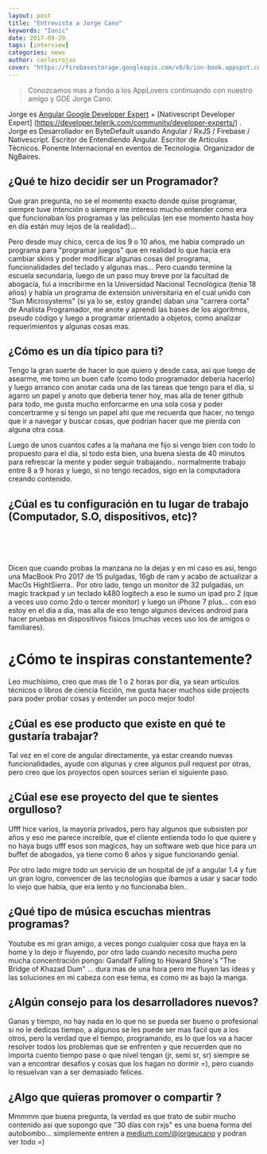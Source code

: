 ```yaml
---
layout: post
title: "Entrevista a Jorge Cano"
keywords: "Ionic"
date: 2017-09-29
tags: [interview]
categories: news
author: carlosrojas
cover: "https://firebasestorage.googleapis.com/v0/b/ion-book.appspot.com/o/posts%2F2017-09-28-interview-jorgeucano%2FDear%20Papa%2C.png?alt=media&token=e02c41b5-cee4-4bcc-8c3a-f4a8d5bee57a"
---
```

> Conozcamos mas a fondo a los AppLovers continuando con nuestro amigo y GDE  Jorge Cano.

<amp-img width="1024" height="512" layout="responsive" src="https://firebasestorage.googleapis.com/v0/b/ion-book.appspot.com/o/posts%2F2017-09-28-interview-jorgeucano%2FDear%20Papa%2C.png?alt=media&token=e02c41b5-cee4-4bcc-8c3a-f4a8d5bee57a"></amp-img> 

Jorge es [Angular Google Developer Expert](https://developers.google.com/experts/people/jorge-cano) + [Nativescript Developer Expert] (https://developer.telerik.com/community/developer-experts/) . Jorge es Desarrollador en ByteDefault usando Angular / RxJS / Firebase / Nativescript. Escritor de Entendiendo Angular. Escritor de Artículos Técnicos. Ponente Internacional en eventos de Tecnologia. Organizador de NgBaires.

## ¿Qué te hizo decidir ser un Programador?

Que gran pregunta, no se el momento exacto donde quise programar, siempre tuve intención o siempre me intereso mucho entender como era que funcionaban los programas y las peliculas (en ese momento hasta hoy en día están muy lejos de la realidad)... 

Pero desde muy chico, cerca de los 9 o 10 años, me había comprado un programa para "programar juegos" que en realidad lo que hacia era cambiar skins y poder modificar algunas cosas del programa, funcionalidades del teclado y algunas mas... Pero cuando termine la escuela secundaria, luego de un paso muy breve por la facultad de abogacía, fui a inscribirme en la Universidad Nacional Tecnológica (tenia 18 años) y había un programa de extensión universitaria en el cual unido con "Sun Microsystems" (si ya lo se, estoy grande) daban una "carrera corta" de Analista Programador, me anote y aprendi las bases de los algoritmos, pseudo código y luego a programar orientado a objetos, como analizar requerimientos y algunas cosas mas.

## ¿Cómo es un día típico para ti?

Tengo la gran suerte de hacer lo que quiero y desde casa, asi que luego de asearme, me tomo un buen cafe (como todo programador deberia hacerlo) y luego arranco con anotar cada una de las tareas que tengo para el dia, si agarro un papel y anoto que deberia tener hoy, mas alla de tener github para todo, me gusta mucho enforcarme en una sola cosa y poder concertrarme y si tengo un papel ahi que me recuerda que hacer, no tengo que ir a navegar y buscar cosas, que podrian hacer que me pierda con alguna otra cosa. 

Luego de unos cuantos cafes a la mañana me fijo si vengo bien con todo lo propuesto para el día, si todo esta bien, una buena siesta de 40 minutos para refrescar la mente y poder seguir trabajando.. normalmente trabajo entre 8 a 9 horas y luego, si no tengo recados, sigo en la computadora creando contenido.


## ¿Cúal es tu configuración en tu lugar de trabajo (Computador, S.O, dispositivos, etc)?

<amp-img width="1056" height="158" layout="responsive" src="https://firebasestorage.googleapis.com/v0/b/ion-book.appspot.com/o/posts%2F2017-09-19-interview-javico%2F2017-09-18_19-21-07.png?alt=media&token=f578854a-92df-4242-8701-22bc4bfd36b5"></amp-img>
<br/>
<amp-img width="450" height="800" layout="fixed" src="https://firebasestorage.googleapis.com/v0/b/ion-book.appspot.com/o/posts%2F2017-09-19-interview-javico%2FScreenshot_20170918-190234.png?alt=media&token=cbc1cf78-e336-48b6-83a6-e174385ceeee"></amp-img>
<br>
<amp-img width="1024" height="768" layout="responsive" src="https://firebasestorage.googleapis.com/v0/b/ion-book.appspot.com/o/posts%2F2017-09-19-interview-javico%2F20170918_185707.jpg?alt=media&token=db880423-a381-431a-af5e-4817e5e0a671"></amp-img> 
<br/>

Dicen que cuando probas la manzana no la dejas y en mi caso es asi, tengo una MacBook Pro 2017 de 15 pulgadas, 16gb de ram y acabo de actualizar a MacOs HightSierra.. Por otro lado, tengo un monitor de 32 pulgadas, un magic trackpad y un teclado k480 logitech a eso le sumo un ipad pro 2 (que a veces uso como 2do o tercer monitor) y luego un iPhone 7 plus... con eso estoy en el día a día, mas alla de eso tengo algunos devices android para hacer pruebas en dispositivos fisicos (muchas veces uso los de amigos o familiares).

# ¿Cómo te inspiras constantemente?

Leo muchísimo, creo que mas de 1 o 2 horas por día, ya sean artículos técnicos o libros de ciencia ficción, me gusta hacer muchos side projects para poder probar cosas y entender un poco mejor todo!

## ¿Cúal es ese producto que existe en qué te gustaría trabajar?

Tal vez en el core de angular directamente, ya estar creando nuevas funcionalidades, ayude con algunas y cree algunos pull request por otras, pero creo que los proyectos open sources serian el siguiente paso.

## ¿Cúal ese ese proyecto del que te sientes orgulloso?

Ufff hice varios, la mayoría privados, pero hay algunos que subsisten por años y eso me parece increible, que el cliente entienda todo lo que quiere y no haya bugs ufff esos son magicos, hay un software web que hice para un buffet de abogados, ya tiene como 6 años y sigue funcionando genial.

Por otro lado migre todo un servicio de un hospital de jsf a angular 1.4 y fue un gran logro, convencer de las tecnologías que ibamos a usar y sacar todo lo viejo que habia, que era lento y no funcionaba bien.. 

<amp-img width="1915" height="967" layout="responsive" src="https://firebasestorage.googleapis.com/v0/b/ion-book.appspot.com/o/posts%2F2017-09-19-interview-javico%2Fimage.png?alt=media&token=cff4388b-eef7-4906-8377-596817294bf0"></amp-img>

<amp-img width="1915" height="967" layout="responsive" src="https://firebasestorage.googleapis.com/v0/b/ion-book.appspot.com/o/posts%2F2017-09-19-interview-javico%2Fimage_1.png?alt=media&token=2e8b048b-cec5-4d93-af6b-407e1d10512a"></amp-img>

## ¿Qué tipo de música escuchas mientras programas?

Youtube es mi gran amigo, a veces pongo cualquier cosa que haya en la home y lo dejo ir fluyendo, por otro lado cuando necesito mucha pero mucha concentración pongo:  Gandalf Falling to Howard Shore's "The Bridge of Khazad Dum" ... dura mas de una hora pero me fluyen las ideas y las soluciones en mi cabeza con ese tema, es como mi as bajo la manga.

## ¿Algún consejo para los desarrolladores nuevos?

Ganas y tiempo, no hay nada en lo que no se pueda ser bueno o profesional si no le dedicas tiempo, a algunos se les puede ser mas facil que a los otros, pero la verdad que el tiempo, programando, es lo que los va a hacer resolver todos los problemas que se enfrenten y que recuerden que no importa cuento tiempo pase o que nivel tengan (jr, semi sr, sr) siempre se van a encontrar desafios y cosas que los hagan no dormir =), pero cuando lo resuelvan van a ser demasiado felices.

## ¿Algo que quieras promover o compartir ?

Mmmmm que buena pregunta, la verdad es que trato de subir mucho contenido asi que supongo que "30 días con rxjs" es una buena forma del autobombo... simplemente entren a [medium.com/@jorgeucano](https://medium.com/@jorgeucano) y podran ver todo =)